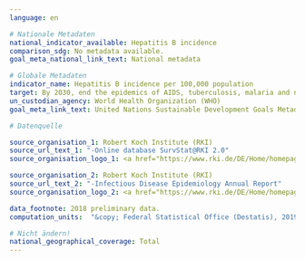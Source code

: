 ```yaml
---
language: en

# Nationale Metadaten
national_indicator_available: Hepatitis B incidence
comparison_sdg: No metadata available.
goal_meta_national_link_text: National metadata

# Globale Metadaten
indicator_name: Hepatitis B incidence per 100,000 population
target: By 2030, end the epidemics of AIDS, tuberculosis, malaria and neglected tropical diseases and combat hepatitis, water-borne diseases and other communicable diseases
un_custodian_agency: World Health Organization (WHO)
goal_meta_link_text: United Nations Sustainable Development Goals Metadata

# Datenquelle

source_organisation_1: Robert Koch Institute (RKI)
source_url_text_1: "-Online database SurvStat@RKI 2.0"
source_organisation_logo_1: <a href="https://www.rki.de/DE/Home/homepage_node.html;jsessionid=897A9328BDF1782EBE1DD1059F3E66E5.2_cid298"><img src="https://g205sdgs.github.io/sdg-indicators/public/LogosEn/rki.png" alt="Logo RKI" /></a>

source_organisation_2: Robert Koch Institute (RKI)
source_url_text_2: "-Infectious Disease Epidemiology Annual Report"
source_organisation_logo_2: <a href="https://www.rki.de/DE/Home/homepage_node.html;jsessionid=897A9328BDF1782EBE1DD1059F3E66E5.2_cid298"><img src="https://g205sdgs.github.io/sdg-indicators/public/LogosEn/rki.png" alt="Logo RKI" /></a>

data_footnote: 2018 preliminary data.
computation_units:  "&copy; Federal Statistical Office (Destatis), 2019"

# Nicht ändern!
national_geographical_coverage: Total
---
```

